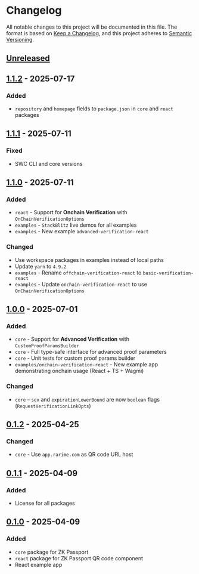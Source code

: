# Changelog
All notable changes to this project will be documented in this file.
The format is based on [Keep a Changelog], and this project adheres to [Semantic Versioning].

## [Unreleased]

## [1.1.2] - 2025-07-17
### Added
- `repository` and `homepage` fields to `package.json` in `core` and `react` packages

## [1.1.1] - 2025-07-11
### Fixed
- SWC CLI and core versions

## [1.1.0] - 2025-07-11
### Added
- `react` - Support for **Onchain Verification** with `OnChainVerificationOptions`
- `examples` - `StackBlitz` live demos for all examples
- `examples` - New example `advanced-verification-react`

### Changed
- Use workspace packages in examples instead of local paths
- Update `yarn` to `4.9.2`
- `examples` - Rename `offchain-verification-react` to `basic-verification-react`
- `examples` - Update `onchain-verification-react` to use `OnChainVerificationOptions`

## [1.0.0] - 2025-07-01
### Added
- `core` - Support for **Advanced Verification** with `CustomProofParamsBuilder`
- `core` - Full type-safe interface for advanced proof parameters
- `core` - Unit tests for custom proof params builder
- `examples/onchain-verification-react` - New example app demonstrating onchain usage (React + TS + Wagmi)

### Changed
- `core` – `sex` and `expirationLowerBound` are now `boolean` flags (`RequestVerificationLinkOpts`)

## [0.1.2] - 2025-04-25
### Changed
- `core` - Use `app.rarime.com` as QR code URL host

## [0.1.1] - 2025-04-09
### Added
- License for all packages

## [0.1.0] - 2025-04-09
### Added
- `core` package for ZK Passport
- `react` package for ZK Passport QR code component
- React example app


[Keep a Changelog]: https://keepachangelog.com/en/1.0.0/
[Semantic Versioning]: https://semver.org/spec/v2.0.0.html

[Unreleased]: https://github.com/rarimo/zk-passport/compare/1.1.2...HEAD
[1.1.2]: https://github.com/rarimo/zk-passport/compare/1.1.1...1.1.2
[1.1.1]: https://github.com/rarimo/zk-passport/compare/1.1.0...1.1.1
[1.1.0]: https://github.com/rarimo/zk-passport/compare/1.0.0...1.1.0
[1.0.0]: https://github.com/rarimo/zk-passport/compare/0.1.2...1.0.0
[0.1.2]: https://github.com/rarimo/zk-passport/compare/0.1.1...0.1.2
[0.1.1]: https://github.com/rarimo/zk-passport/compare/0.1.0...0.1.1
[0.1.0]: https://github.com/rarimo/zk-passport/releases/tag/0.1.0
